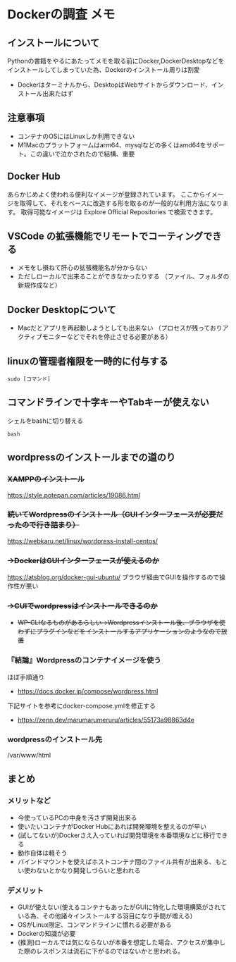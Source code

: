 # Dockerの調査 メモ
## インストールについて
Pythonの書籍をやるにあたってメモを取る前にDocker,DockerDesktopなどをインストールしてしまっていた為、Dockerのインストール周りは割愛
* Dockerはターミナルから、DesktopはWebサイトからダウンロード、インストール出来たはず
## 注意事項
+ コンテナのOSにはLinuxしか利用できない
+ M1Macのプラットフォームはarm64、mysqlなどの多くはamd64をサポート。この違いで泣かされたので結構、重要
## Docker Hub
あらかじめよく使われる便利なイメージが登録されています。
ここからイメージを取得して、それをベースに改造する形を取るのが一般的な利用方法になります。
取得可能なイメージは Explore Official Repositories で検索できます。
## VSCode の拡張機能でリモートでコーティングできる
+ メモをし損ねて肝心の拡張機能名が分からない
+ ただしローカルで出来ることができなかったりする
（ファイル、フォルダの新規作成など）
## Docker Desktopについて
+ Macだとアプリを再起動しようとしても出来ない
（プロセスが残っておりアクティブモニターなどでそれを停止させる必要がある）
## linuxの管理者権限を一時的に付与する
```
sudo [コマンド]
```
## コマンドラインで十字キーやTabキーが使えない
シェルをbashに切り替える
```
bash
```
## wordpressのインストールまでの道のり
### ~~XAMPPのインストール~~
https://style.potepan.com/articles/19086.html
### ~~続いてWordpressのインストール（GUIインターフェースが必要だったので行き詰まり）~~
https://webkaru.net/linux/wordpress-install-centos/
### ~~→DockerはGUIインターフェースが使えるのか~~
https://atsblog.org/docker-gui-ubuntu/
ブラウザ経由でGUIを操作するので操作性が悪い
### ~~→CUIでwordpressはインストールできるのか~~
+ ~~WP-CLIなるものがあるらしい→Wordpressインストール後、ブラウザを使わずにプラグインなどをインストールするアプリケーションのようなので放置~~
### 『結論』Wordpressのコンテナイメージを使う
ほぼ手順通り
* https://docs.docker.jp/compose/wordpress.html

下記サイトを参考にdocker-compose.ymlを修正する
* https://zenn.dev/marumarumeruru/articles/55173a98863d4e
### wordpressのインストール先
/var/www/html
## まとめ
### メリットなど
* 今使っているPCの中身を汚さず開発出来る
* 使いたいコンテナがDocker Hubにあれば開発環境を整えるのが早い
* (試してないが)Dockerさえ入っていれば開発環境を本番環境などに移行できる
* 動作自体は軽そう
* バインドマウントを使えばホストコンテナ間のファイル共有が出来る、もとい使わないとかなり開発しづらいと思われる
### デメリット
* GUIが使えない(使えるコンテナもあったがGUIに特化した環境構築がされている為、その他諸々インストールする羽目になり手間が増える)
* OSがLinux限定、コンマンドラインに慣れる必要がある
* Dockerの知識が必要
* (推測)ローカルでは気にならないが本番を想定した場合、アクセスが集中した際のレスポンスは流石に下がるのではないかと思われる。